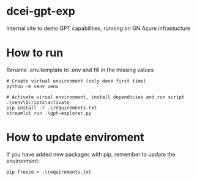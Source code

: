 # dcei-gpt-exp

Internal site to demo GPT capabilities, running on GN Azure infrastucture


# How to run
Rename .env.template to .env and fill in the missing values

    # Create virtual environment (only done first time)
    python -m venv venv

    # Activate virual environment, install dependicies and run script
    .\venv\Scripts\activate
    pip install -r .\requirements.txt
    streamlit run .\gpt-explorer.py
    




# How to update enviroment

If you have added new packages with pip, remember to update the environment:

    pip freeze > .\requirements.txt
